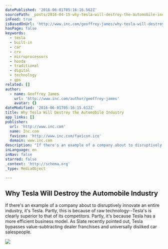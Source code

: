 ```yaml
---
datePublished: '2016-06-01T05:16:16.562Z'
sourcePath: _posts/2016-04-15-why-tesla-will-destroy-the-automobile-industry.md
inFeed: true
isBasedOnUrl: 'http://www.inc.com/geoffrey-james/why-tesla-will-destroy-the-automobile-industry.html?cid=sf01002&sr_share=facebook'
hasPage: false
keywords:
  - tesla
  - built-in
  - car
  - crv
  - microprocessors
  - honda
  - traditional
  - digital
  - technology
  - gps
related: []
author:
  - name: Geoffrey James
    url: 'http://www.inc.com/author/geoffrey-james'
    avatar: {}
dateModified: '2016-06-01T05:16:15.612Z'
title: Why Tesla Will Destroy the Automobile Industry
app_links: []
publisher:
  url: 'http://www.inc.com'
  name: Inc.com
  favicon: 'http://www.inc.com/favicon.ico'
  domain: www.inc.com
description: "If there's an example of a company about to disruptively innovate an entire industry, it's Tesla. Partly, this is because of raw technology--Tesla's is clearly superior to that of its competitors. Partly, it's because Tesla has a more efficient business model. As Slate recently pointed out, Tesla bypasses value-subtracting dealer franchises and universally disliked car salespeople."
inLanguage: en
inNav: false
starred: false
_context: 'http://schema.org'
_type: MediaObject

---
```

<article style=""><h1>Why Tesla Will Destroy the Automobile Industry</h1><p>If there's an example of a company about to disruptively innovate an entire industry, it's Tesla. Partly, this is because of raw technology--Tesla's is clearly superior to that of its competitors. Partly, it's because Tesla has a more efficient business model. As Slate recently pointed out, Tesla bypasses value-subtracting dealer franchises and universally disliked car salespeople.</p><img src="http://images.inc.com/uploaded_files/image/970x450/getty_519107752_88725.jpg" /></article>